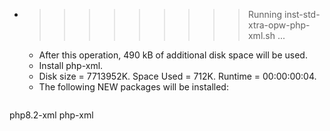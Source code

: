 * >>>>>>>>> Running inst-std-xtra-opw-php-xml.sh ...
  * After this operation, 490 kB of additional disk space will be used.
  * Install php-xml.
  * Disk size = 7713952K. Space Used = 712K. Runtime = 00:00:00:04.
  * The following NEW packages will be installed:
  ```bash
php8.2-xml php-xml
  ```
